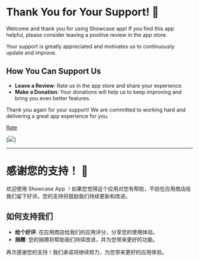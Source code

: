 # Thank You for Your Support! 🌟

Welcome and thank you for using Showcase app! If you find this app helpful, please consider leaving a positive review in the app store. 

Your support is greatly appreciated and motivates us to continuously update and improve.

## How You Can Support Us
- **Leave a Review**: Rate us in the app store and share your experience.
- **Make a Donation**: Your donations will help us to keep improving and bring you even better features.

Thank you again for your support! We are committed to working hard and delivering a great app experience for you.


[Rate](https://play.google.com/store/apps/details?id=com.alpha.showcase&showAllReviews=true)

[<img src="/images/wechat_pay.jpg"/>]

---

# 感谢您的支持！ 🌟

欢迎使用 Showcase App ！如果您觉得这个应用对您有帮助，不妨在应用商店给我们留下好评。您的支持将鼓励我们持续更新和改进。

## 如何支持我们
- **给个好评**: 在应用商店给我们的应用评分，分享您的使用体验。
- **捐赠**: 您的捐赠将帮助我们持续改进，并为您带来更好的功能。

再次感谢您的支持！我们承诺将继续努力，为您带来更好的应用体验。




